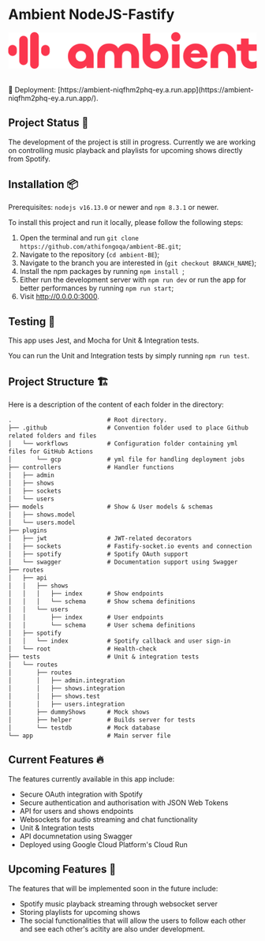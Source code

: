 # **Ambient NodeJS-Fastify**

![alt text](assets/ambient.svg)

<br>
🚀 Deployment: [https://ambient-niqfhm2phq-ey.a.run.app](https://ambient-niqfhm2phq-ey.a.run.app/).

## Project Status 🚧

The development of the project is still in progress. Currently we are working on controlling music playback and playlists for upcoming shows directly from Spotify.

## Installation 📦

Prerequisites: `nodejs v16.13.0` or newer and `npm 8.3.1` or newer.

To install this project and run it locally, please follow the following steps:

1. Open the terminal and run `git clone https://github.com/athifongoqa/ambient-BE.git`;
2. Navigate to the repository (`cd ambient-BE`);
3. Navigate to the branch you are interested in (`git checkout BRANCH_NAME`);
4. Install the npm packages by running `npm install `;
5. Either run the development server with `npm run dev` or run the app for better performances by running `npm run start`;
6. Visit http://0.0.0.0:3000.

## Testing 🧪

This app uses Jest, and Mocha for Unit & Integration tests.

You can run the Unit and Integration tests by simply running `npm run test`.

## Project Structure 🏗

Here is a description of the content of each folder in the directory:

```
.                           # Root directory.
├── .github                 # Convention folder used to place Github related folders and files
│   └── workflows           # Configuration folder containing yml files for GitHub Actions
│       └── gcp             # yml file for handling deployment jobs
├── controllers             # Handler functions
│   ├── admin                
│   ├── shows                
│   ├── sockets                
│   └── users                         
├── models                  # Show & User models & schemas
│   ├── shows.model             
│   └── users.model           
├── plugins 
│   ├── jwt                 # JWT-related decorators
│   ├── sockets             # Fastify-socket.io events and connection 
│   ├── spotify             # Spotify OAuth support 
│   └── swagger             # Documentation support using Swagger          
├── routes                    
│   ├── api                 
│   │   ├── shows           
│   │   │   ├── index       # Show endpoints
│   │   │   └── schema      # Show schema definitions
│   │   └── users           
│   │       ├── index       # User endpoints
│   │       └── schema      # User schema definitions
│   ├── spotify              
│   │   └── index           # Spotify callback and user sign-in
│   └── root                # Health-check
├── tests                   # Unit & integration tests
│   └── routes              
│       ├── routes                           
│       │   ├── admin.integration                   
│       │   ├── shows.integration                   
│       │   ├── shows.test                   
│       │   ├── users.integration                   
│       ├── dummyShows      # Mock shows                     
│       ├── helper          # Builds server for tests               
│       └── testdb          # Mock database               
└── app                     # Main server file
```

## Current Features 🔥

The features currently available in this app include:

- Secure OAuth integration with Spotify
- Secure authentication and authorisation with JSON Web Tokens
- API for users and shows endpoints
- Websockets for audio streaming and chat functionality
- Unit & Integration tests
- API documnetation using Swagger
- Deployed using Google Cloud Platform's Cloud Run

## Upcoming Features 🔮

The features that will be implemented soon in the future include:

- Spotify music playback streaming through websocket server
- Storing playlists for upcoming shows
- The social functionalities that will allow the users to follow each other and see each other's acitity are also under development.